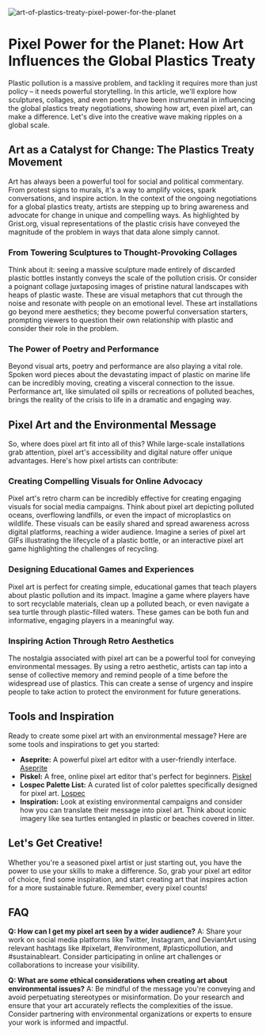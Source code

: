![art-of-plastics-treaty-pixel-power-for-the-planet](https://images.pexels.com/photos/32377813/pexels-photo-32377813.jpeg?auto=compress&cs=tinysrgb&fit=crop&h=627&w=1200)

# Pixel Power for the Planet: How Art Influences the Global Plastics Treaty

Plastic pollution is a massive problem, and tackling it requires more than just policy – it needs powerful storytelling. In this article, we'll explore how sculptures, collages, and even poetry have been instrumental in influencing the global plastics treaty negotiations, showing how art, even pixel art, can make a difference. Let's dive into the creative wave making ripples on a global scale.

## Art as a Catalyst for Change: The Plastics Treaty Movement

Art has always been a powerful tool for social and political commentary. From protest signs to murals, it's a way to amplify voices, spark conversations, and inspire action. In the context of the ongoing negotiations for a global plastics treaty, artists are stepping up to bring awareness and advocate for change in unique and compelling ways. As highlighted by Grist.org, visual representations of the plastic crisis have conveyed the magnitude of the problem in ways that data alone simply cannot.

### From Towering Sculptures to Thought-Provoking Collages

Think about it: seeing a massive sculpture made entirely of discarded plastic bottles instantly conveys the scale of the pollution crisis. Or consider a poignant collage juxtaposing images of pristine natural landscapes with heaps of plastic waste. These are visual metaphors that cut through the noise and resonate with people on an emotional level. These art installations go beyond mere aesthetics; they become powerful conversation starters, prompting viewers to question their own relationship with plastic and consider their role in the problem.

### The Power of Poetry and Performance

Beyond visual arts, poetry and performance are also playing a vital role. Spoken word pieces about the devastating impact of plastic on marine life can be incredibly moving, creating a visceral connection to the issue. Performance art, like simulated oil spills or recreations of polluted beaches, brings the reality of the crisis to life in a dramatic and engaging way.

## Pixel Art and the Environmental Message

So, where does pixel art fit into all of this? While large-scale installations grab attention, pixel art's accessibility and digital nature offer unique advantages. Here's how pixel artists can contribute:

### Creating Compelling Visuals for Online Advocacy

Pixel art's retro charm can be incredibly effective for creating engaging visuals for social media campaigns. Think about pixel art depicting polluted oceans, overflowing landfills, or even the impact of microplastics on wildlife. These visuals can be easily shared and spread awareness across digital platforms, reaching a wider audience. Imagine a series of pixel art GIFs illustrating the lifecycle of a plastic bottle, or an interactive pixel art game highlighting the challenges of recycling.

### Designing Educational Games and Experiences

Pixel art is perfect for creating simple, educational games that teach players about plastic pollution and its impact. Imagine a game where players have to sort recyclable materials, clean up a polluted beach, or even navigate a sea turtle through plastic-filled waters. These games can be both fun and informative, engaging players in a meaningful way.

### Inspiring Action Through Retro Aesthetics

The nostalgia associated with pixel art can be a powerful tool for conveying environmental messages. By using a retro aesthetic, artists can tap into a sense of collective memory and remind people of a time before the widespread use of plastics. This can create a sense of urgency and inspire people to take action to protect the environment for future generations.

## Tools and Inspiration

Ready to create some pixel art with an environmental message? Here are some tools and inspirations to get you started:

*   **Aseprite:** A powerful pixel art editor with a user-friendly interface. [Aseprite](https://www.aseprite.org/)
*   **Piskel:** A free, online pixel art editor that's perfect for beginners. [Piskel](https://www.piskelapp.com/)
*   **Lospec Palette List:** A curated list of color palettes specifically designed for pixel art. [Lospec](https://lospec.com/palette-list)
*   **Inspiration:** Look at existing environmental campaigns and consider how you can translate their message into pixel art. Think about iconic imagery like sea turtles entangled in plastic or beaches covered in litter.

## Let's Get Creative!

Whether you're a seasoned pixel artist or just starting out, you have the power to use your skills to make a difference. So, grab your pixel art editor of choice, find some inspiration, and start creating art that inspires action for a more sustainable future. Remember, every pixel counts!

## FAQ

**Q: How can I get my pixel art seen by a wider audience?**
A: Share your work on social media platforms like Twitter, Instagram, and DeviantArt using relevant hashtags like #pixelart, #environment, #plasticpollution, and #sustainableart. Consider participating in online art challenges or collaborations to increase your visibility.

**Q: What are some ethical considerations when creating art about environmental issues?**
A: Be mindful of the message you're conveying and avoid perpetuating stereotypes or misinformation. Do your research and ensure that your art accurately reflects the complexities of the issue. Consider partnering with environmental organizations or experts to ensure your work is informed and impactful.
